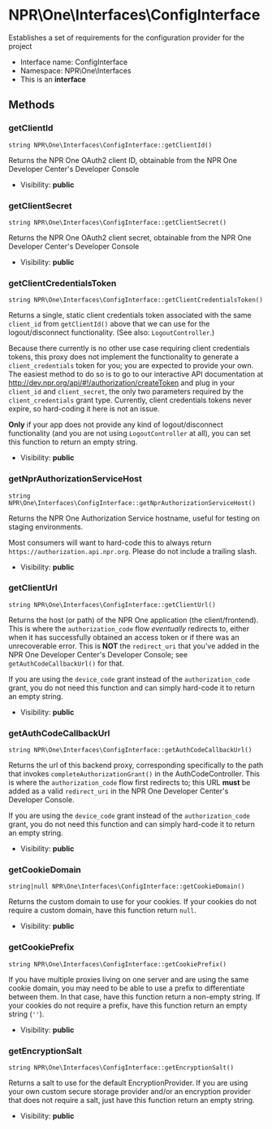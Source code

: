 NPR\One\Interfaces\ConfigInterface
===============

Establishes a set of requirements for the configuration provider for the project




* Interface name: ConfigInterface
* Namespace: NPR\One\Interfaces
* This is an **interface**






Methods
-------


### getClientId

    string NPR\One\Interfaces\ConfigInterface::getClientId()

Returns the NPR One OAuth2 client ID, obtainable from the NPR One Developer Center's Developer Console



* Visibility: **public**




### getClientSecret

    string NPR\One\Interfaces\ConfigInterface::getClientSecret()

Returns the NPR One OAuth2 client secret, obtainable from the NPR One Developer Center's Developer Console



* Visibility: **public**




### getClientCredentialsToken

    string NPR\One\Interfaces\ConfigInterface::getClientCredentialsToken()

Returns a single, static client credentials token associated with the same `client_id` from `getClientId()` above
that we can use for the logout/disconnect functionality. (See also: `LogoutController`.)

Because there currently is no other use case requiring client credentials tokens, this proxy does not implement
the functionality to generate a `client_credentials` token for you; you are expected to provide your own. The
easiest method to do so is to go to our interactive API documentation at http://dev.npr.org/api/#!/authorization/createToken
and plug in your `client_id` and `client_secret`, the only two parameters required by the `client_credentials`
grant type. Currently, client credentials tokens never expire, so hard-coding it here is not an issue.

**Only** if your app does not provide any kind of logout/disconnect functionality (and you are not using
`LogoutController` at all), you can set this function to return an empty string.

* Visibility: **public**




### getNprAuthorizationServiceHost

    string NPR\One\Interfaces\ConfigInterface::getNprAuthorizationServiceHost()

Returns the NPR One Authorization Service hostname, useful for testing on staging environments.

Most consumers will want to hard-code this to always return `https://authorization.api.npr.org`.
Please do not include a trailing slash.

* Visibility: **public**




### getClientUrl

    string NPR\One\Interfaces\ConfigInterface::getClientUrl()

Returns the host (or path) of the NPR One application (the client/frontend). This is where the `authorization_code`
flow *eventually* redirects to, either when it has successfully obtained an access token or if there was an
unrecoverable error. This is **NOT** the `redirect_uri` that you've added in the NPR One Developer Center's
Developer Console; see `getAuthCodeCallbackUrl()` for that.

If you are using the `device_code` grant instead of the `authorization_code` grant, you do not need this function
and can simply hard-code it to return an empty string.

* Visibility: **public**




### getAuthCodeCallbackUrl

    string NPR\One\Interfaces\ConfigInterface::getAuthCodeCallbackUrl()

Returns the url of this backend proxy, corresponding specifically to the path that invokes `completeAuthorizationGrant()`
in the AuthCodeController. This is where the `authorization_code` flow first redirects to; this URL **must** be
added as a valid `redirect_uri` in the NPR One Developer Center's Developer Console.

If you are using the `device_code` grant instead of the `authorization_code` grant, you do not need this function
and can simply hard-code it to return an empty string.

* Visibility: **public**




### getCookieDomain

    string|null NPR\One\Interfaces\ConfigInterface::getCookieDomain()

Returns the custom domain to use for your cookies. If your cookies do not require a custom domain, have this
function return `null`.



* Visibility: **public**




### getCookiePrefix

    string NPR\One\Interfaces\ConfigInterface::getCookiePrefix()

If you have multiple proxies living on one server and are using the same cookie domain, you may need to be able
to use a prefix to differentiate between them. In that case, have this function return a non-empty string. If
your cookies do not require a prefix, have this function return an empty string (`''`).



* Visibility: **public**




### getEncryptionSalt

    string NPR\One\Interfaces\ConfigInterface::getEncryptionSalt()

Returns a salt to use for the default EncryptionProvider. If you are using your own custom secure storage provider
and/or an encryption provider that does not require a salt, just have this function return an empty string.



* Visibility: **public**



